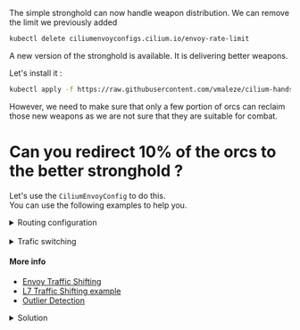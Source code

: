 The simple stronghold can now handle weapon distribution. We can remove the limit we previously added

```bash
kubectl delete ciliumenvoyconfigs.cilium.io/envoy-rate-limit
```

A new version of the stronghold is available. It is delivering better weapons. 

Let's install it :

```bash
kubectl apply -f https://raw.githubusercontent.com/vmaleze/cilium-hands-on/main/deployments/better-stronghold.yaml
```

However, we need to make sure that only a few portion of orcs can reclaim those new weapons as we are not sure that they are suitable for combat.

# Can you redirect 10% of the orcs to the better stronghold ?

Let's use the `CiliumEnvoyConfig` to do this.  
You can use the following examples to help you.

<details>
<summary>Routing configuration</summary>

```yaml
apiVersion: cilium.io/v2
kind: CiliumEnvoyConfig
metadata:
  name: envoy-lb-listener
spec:
  services:
    - name: facade-service
      namespace: myns
  backendServices:
    - name: service-1
      namespace: myns
    - name: service-2
      namespace: myns
  resources:
    - "@type": type.googleapis.com/envoy.config.listener.v3.Listener
      name: envoy-lb-listener
      filter_chains:
        - filters:
            - name: envoy.filters.network.http_connection_manager
              typed_config:
                "@type": type.googleapis.com/envoy.extensions.filters.network.http_connection_manager.v3.HttpConnectionManager
                stat_prefix: envoy-lb-listener
                http_filters:
                  - name: envoy.filters.http.router
                    typed_config:
                      "@type": type.googleapis.com/envoy.extensions.filters.http.router.v3.Router
    - "@type": type.googleapis.com/envoy.config.cluster.v3.Cluster
      name: "myns/service-1"
      connect_timeout: 5s
      lb_policy: ROUND_ROBIN
      type: EDS
      # Should the endpoint be removed from the load balancing set 
      outlier_detection:
        split_external_local_origin_errors: true
        consecutive_local_origin_failure: 2
    - "@type": type.googleapis.com/envoy.config.cluster.v3.Cluster
      name: "myns/service-1"
      connect_timeout: 5s
      lb_policy: ROUND_ROBIN
      type: EDS
      outlier_detection:
        split_external_local_origin_errors: true
        consecutive_local_origin_failure: 2

```
</details>
<br />
<details>
<summary>Trafic switching</summary>

Add the [RDS](https://www.envoyproxy.io/docs/envoy/latest/api-v3/extensions/filters/network/http_connection_manager/v3/http_connection_manager.proto#envoy-v3-api-msg-extensions-filters-network-http-connection-manager-v3-rds) configuration

```yaml
apiVersion: cilium.io/v2
kind: CiliumEnvoyConfig
metadata:
  name: envoy-lb-listener
  ...
  resources:
    - "@type": type.googleapis.com/envoy.config.listener.v3.Listener
      name: envoy-lb-listener
      filter_chains:
        - filters:
            - name: envoy.filters.network.http_connection_manager
              typed_config:
                "@type": type.googleapis.com/envoy.extensions.filters.network.http_connection_manager.v3.HttpConnectionManager
                ...
                rds:
                  # Name of the route configuration
                  route_config_name: lb_route
    - "@type": type.googleapis.com/envoy.config.route.v3.RouteConfiguration
      name: lb_route
      virtual_hosts:
        - name: "lb_route"
          domains: [ "*" ]
          routes:
            - match:
                prefix: "/"
              route:
                weighted_clusters:
                  clusters:
                    - name: "myns/service-1"
                      weight: 50
                    - name: "myns/service-2"
                      weight: 50
                retry_policy:
                  retry_on: 5xx
                  num_retries: 3
                  per_try_timeout: 1s
```
</details>


#### More info

* [Envoy Traffic Shifting](https://www.envoyproxy.io/docs/envoy/latest/configuration/http/http_conn_man/traffic_splitting)
* [L7 Traffic Shifting example](https://docs.cilium.io/en/latest/network/servicemesh/envoy-traffic-shifting/)
* [Outlier Detection](https://www.envoyproxy.io/docs/envoy/latest/intro/arch_overview/upstream/outlier)

<details>
<summary>Solution</summary>

```bash
kubectl apply -f https://raw.githubusercontent.com/vmaleze/cilium-hands-on/main/deployments/cilium-better-stronghold.yaml

# The following request should give you simple weapons 90% of the time.
# 10% of the time, you get a SUPER/BLOOD/MAGICAL weapon
kubectl exec deploy/orc -- curl -s -XGET http://localhost:8080/fetch-weapon
```
</details>
